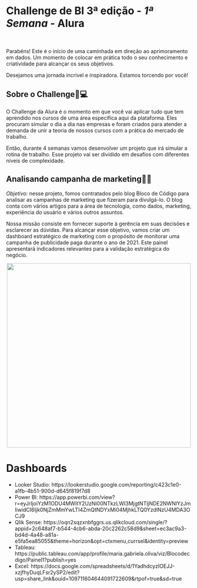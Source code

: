 **<h1>Challenge de BI 3ª edição - <i>1ª Semana</i> - Alura</h1>**
<br>

<p>Parabéns! Este é o início de uma caminhada em direção ao aprimoramento em dados. Um momento de colocar em prática todo o seu conhecimento e criatividade para alcançar os seus objetivos.

Desejamos uma jornada incrível e inspiradora. Estamos torcendo por você!</p>

<h2>Sobre o Challenge🤿💻 </h2>

<p>O Challenge da Alura é o momento em que você vai aplicar tudo que tem aprendido nos cursos de uma área específica aqui da plataforma. Eles procuram simular o dia a dia nas empresas e foram criados para atender a demanda de unir a teoria de nossos cursos com a prática do mercado de trabalho.

Então, durante 4 semanas vamos desenvolver um projeto que irá simular a rotina de trabalho. Esse projeto vai ser dividido em desafios com diferentes níveis de complexidade.</p>

<h2>Analisando campanha de marketing👩‍💻 </h2>

<p><i>Objetivo:</i> nesse projeto, fomos contratados pelo blog Bloco de Código para analisar as campanhas de marketing que fizeram para divulgá-lo. O blog conta com vários artigos para a área de tecnologia, como dados, marketing, experiência do usuário e vários outros assuntos.</p>

<p>Nossa missão consiste em fornecer suporte à gerência em suas decisões e esclarecer as dúvidas. Para alcançar esse objetivo, vamos criar um dashboard estratégico de marketing com o propósito de monitorar uma campanha de publicidade paga durante o ano de 2021. Este painel apresentará indicadores relevantes para a validação estratégica do negócio.</p>

<div align="center">
<img src="https://i.imgur.com/EHBYy9m.png" width="500px" />
</div>

<h1>Dashboards</h1>

<ul>
<li>Looker Studio: https://lookerstudio.google.com/reporting/c423c1e0-a1fb-4b51-900d-d645f819f7d8
  
<li>Power BI: https://app.powerbi.com/view?r=eyJrIjoiYzM1ODU4MWItY2UzNi00NTkzLWI3MjgtNTljNDE2NWNlYzJmIiwidCI6Ijk0NjZmMmYwLTI4ZmQtNDYxMi04MjhkLTQ0YzdlNzU4MDA3OCJ9

 <li>Qlik Sense: https://oqn2sqzxnbfggrs.us.qlikcloud.com/single/?appid=2c648af7-b544-4cb6-abda-20c2262c58d9&sheet=ec3ac9a3-bd4d-4a48-a81a-e5fa5ea85055&theme=horizon&opt=ctxmenu,currsel&identity=preview

<li>Tableau: https://public.tableau.com/app/profile/maria.gabriela.oliva/viz/Blocodecdigo/Painel1?publish=yes

<li>Excel: https://docs.google.com/spreadsheets/d/1YadhdcyzIOEJJ-xzjfhyDuqLFsr2ySP2/edit?usp=share_link&ouid=109711604644091722609&rtpof=true&sd=true
</ul>
